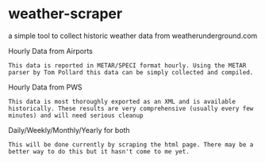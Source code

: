 weather-scraper
===============

a simple tool to collect historic weather data from weatherunderground.com

Hourly Data from Airports

	This data is reported in METAR/SPECI format hourly. Using the METAR parser by Tom Pollard this data can be simply collected and compiled. 

Hourly Data from PWS

	This data is most thoroughly exported as an XML and is available historically. These results are very comprehensive (usually every few minutes) and will need serious cleanup

Daily/Weekly/Monthly/Yearly for both

	This will be done currently by scraping the html page. There may be a better way to do this but it hasn't come to me yet.